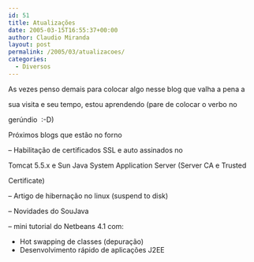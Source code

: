 ```yaml
---
id: 51
title: Atualizações
date: 2005-03-15T16:55:37+00:00
author: Claudio Miranda
layout: post
permalink: /2005/03/atualizacoes/
categories:
  - Diversos
---
```

As vezes penso demais para colocar algo nesse blog que valha a pena a
  
sua visita e seu tempo, estou aprendendo (pare de colocar o verbo no
  
ger&uacute;ndio&nbsp; :-D)

Pr&oacute;ximos blogs que est&atilde;o no forno
  
&#8211; Habilita&ccedil;&atilde;o de certificados SSL e auto assinados no
  
Tomcat 5.5.x e Sun Java System Application Server (Server CA e Trusted
  
Certificate)
  
&#8211; Artigo de hiberna&ccedil;&atilde;o no linux (suspend to disk)
  
&#8211; Novidades do SouJava
  
&#8211; mini tutorial do Netbeans 4.1 com:

  * Hot swapping de classes (depura&ccedil;&atilde;o) 
  * Desenvolvimento r&aacute;pido de aplica&ccedil;&otilde;es J2EE